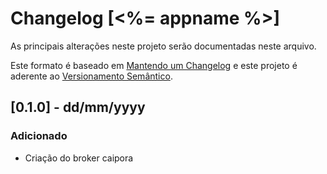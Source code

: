  # Changelog [<%= appname %>]

As principais alterações neste projeto serão documentadas neste arquivo.

Este formato é baseado em [Mantendo um Changelog](http://keepachangelog.com/en/1.0.0/)
e este projeto é aderente ao [Versionamento Semântico](http://semver.org/spec/v2.0.0.html).

<!--
Adicionado       para novas funcionalidades.
Modificado       para mudanças em funcionalidades existentes.
Obsoleto         para funcionalidades estáveis que foram removidas das próximas versões.
Removido         para funcionalidades removidas desta versão.
Corrigido       para qualquer correção de bug.
Segurança        para incentivar usuários a atualizarem em caso de vulnerabilidades.
-->

## [0.1.0] - dd/mm/yyyy
### Adicionado
 - Criação do broker caipora
